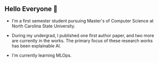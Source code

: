 ## Hello Everyone 👋

- I'm a first semester student pursuing Master's of Computer Science at North Carolina State University. 

- During my undergrad, I published one first author paper, and two more are currently in the works. The primary focus of these research works has been explainable AI.

- I'm currently learning MLOps.

<!--
**AakashBhandary/AakashBhandary** is a ✨ _special_ ✨ repository because its `README.md` (this file) appears on your GitHub profile.

Here are some ideas to get you started:

- 🔭 I’m currently working on ...
- 🌱 I’m currently learning ...
- 👯 I’m looking to collaborate on ...
- 🤔 I’m looking for help with ...
- 💬 Ask me about ...
- 📫 How to reach me: ...
- 😄 Pronouns: ...
- ⚡ Fun fact: ...
-->
